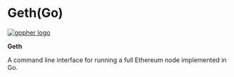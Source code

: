 # Geth\(Go\)

[![gopher logo](https://ethereum.consensys.net/hs-fs/hubfs/gopher%20logo.png?width=200&name=gopher%20logo.png)](http://bit.ly/2ITqoK7)

**Geth**

A command line interface for running a full Ethereum node implemented in Go. 

